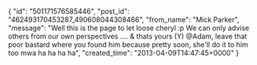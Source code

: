  {
   "id": "501171576585446",
   "post_id": "462493170453287_490608044308466",
   "from_name": "Mick Parker",
   "message": "Well this is the page to let loose cheryl :p We can only advise others from our own perspectives .... & thats yours (Y) @Adam, leave that poor bastard where you found him because pretty soon, she'll do it to him too mwa ha ha ha ha",
   "created_time": "2013-04-09T14:47:45+0000"
 }
